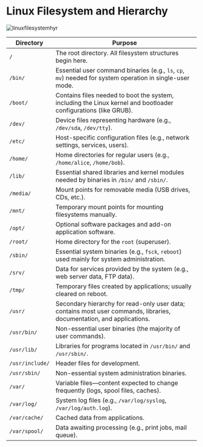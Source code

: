# Linux Filesystem and Hierarchy

![linuxfilesystemhyr](https://github.com/user-attachments/assets/580fd97c-a2ce-4273-ba15-546d7cac280b)


| Directory | Purpose |
| --- | --- |
| `/` | The root directory. All filesystem structures begin here. |
| `/bin/` | Essential user command binaries (e.g., `ls`, `cp`, `mv`) needed for system operation in single-user mode. |
| `/boot/` | Contains files needed to boot the system, including the Linux kernel and bootloader configurations (like GRUB). |
| `/dev/` | Device files representing hardware (e.g., `/dev/sda`, `/dev/tty`). |
| `/etc/` | Host-specific configuration files (e.g., network settings, services, users). |
| `/home/` | Home directories for regular users (e.g., `/home/alice`, `/home/bob`). |
| `/lib/` | Essential shared libraries and kernel modules needed by binaries in `/bin/` and `/sbin/`. |
| `/media/` | Mount points for removable media (USB drives, CDs, etc.). |
| `/mnt/` | Temporary mount points for mounting filesystems manually. |
| `/opt/` | Optional software packages and add-on application software. |
| `/root/` | Home directory for the `root` (superuser). |
| `/sbin/` | Essential system binaries (e.g., `fsck`, `reboot`) used mainly for system administration. |
| `/srv/` | Data for services provided by the system (e.g., web server data, FTP data). |
| `/tmp/` | Temporary files created by applications; usually cleared on reboot. |
| `/usr/` | Secondary hierarchy for read-only user data; contains most user commands, libraries, documentation, and applications. |
| `/usr/bin/` | Non-essential user binaries (the majority of user commands). |
| `/usr/lib/` | Libraries for programs located in `/usr/bin/` and `/usr/sbin/`. |
| `/usr/include/` | Header files for development. |
| `/usr/sbin/` | Non-essential system administration binaries. |
| `/var/` | Variable files—content expected to change frequently (logs, spool files, caches). |
| `/var/log/` | System log files (e.g., `/var/log/syslog`, `/var/log/auth.log`). |
| `/var/cache/` | Cached data from applications. |
| `/var/spool/` | Data awaiting processing (e.g., print jobs, mail queue). |
